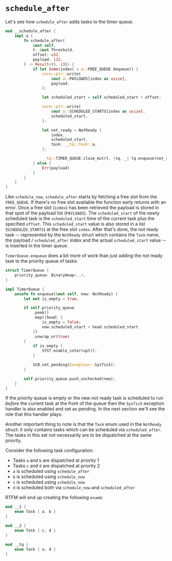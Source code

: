 # `schedule_after`

Let's see how `schedule_after` adds tasks to the timer queue.


``` rust
mod __schedule_after {
    impl a {
        fn schedule_after(
            &mut self,
            t: &mut Threshold,
            offset: u32,
            payload: i32,
        ) -> Result<(), i32> {
            if let Some(index) = a::FREE_QUEUE.dequeue() {
                core::ptr::write(
                    &mut a::PAYLOADS[index as usize],
                    payload,
                );

                let scheduled_start = self.scheduled_start + offset;

                core::ptr::write(
                    &mut a::SCHEDULED_STARTS[index as usize],
                    scheduled_start,
                );

                let not_ready = NotReady {
                    index,
                    scheduled_start,
                    task: __tq::Task::a,
                };

                __tq::TIMER_QUEUE.claim_mut(t, |tq, _| tq.enqueue(not_ready));
            } else {
                Err(payload)
            }
        }
    }
}
```

Like `schedule_now`, `schedule_after` starts by fetching a free slot from the `FREE_QUEUE`. If
there's no free slot available the function early returns with an error. Once a free slot (`index`)
has been retrieved the payload is stored in that spot of the payload list (`PAYLOADS`). The
`scheduled_start` of the newly scheduled task is the `scheduled_start` time of the current task plus
the specified `offset`. This `scheduled_start` value is also stored in a list (`SCHEDULED_STARTS`)
at the free slot `index`.  After that's done, the not ready task -- represented by the `NotReady`
struct which contains the `Task` name, the payload / `scheduled_after` index and the actual
`scheduled_start` value -- is inserted in the timer queue.

`TimerQueue.enqueue` does a bit more of work than just adding the not ready task to the priority
queue of tasks:

``` rust
struct TimerQueue {
    priority_queue: BinaryHeap<..>,
}

impl TimerQueue {
    unsafe fn enqueue(&mut self, new: NotReady) {
        let mut is_empty = true;

        if self.priority_queue
            .peek()
            .map(|head| {
                is_empty = false;
                new.scheduled_start < head.scheduled_start
            })
            .unwrap_or(true)
        {
            if is_empty {
                SYST.enable_interrupt();
            }

            SCB.set_pending(Exception::SysTick);
        }

        self.priority_queue.push_unchecked(new);
    }
}
```

If the priority queue is empty or the new not ready task is scheduled to run *before* the current
task at the front of the queue then the `SysTick` exception handler is also enabled and set as
pending. In the next section we'll see the role that this handler plays.

Another important thing to note is that the `Task` enum used in the `NotReady` struct: it only
contains tasks which can be scheduled via `scheduled_after`. The tasks in this set not necessarily
are to be dispatched at the same priority.

Consider the following task configuration:

- Tasks `a` and `b` are dispatched at priority 1
- Tasks `c` and `d` are dispatched at priority 2
- `a` is scheduled using `schedule_after`
- `b` is scheduled using `schedule_now`
- `c` is scheduled using `schedule_now`
- `d` is scheduled both via `schedule_now` and `scheduled_after`

RTFM will end up creating the following `enum`s:

``` rust
mod __1 {
    enum Task { a, b }
}

mod __2 {
    enum Task { c, d }
}

mod __tq {
    enum Task { a, d }
}
```
